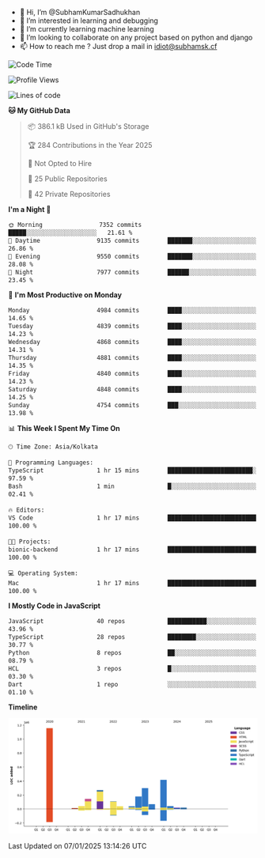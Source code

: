 - 👋 Hi, I’m @SubhamKumarSadhukhan
- 👀 I’m interested in learning and debugging
- 🌱 I’m currently learning machine learning
- 💞️ I’m looking to collaborate on any project based on python and django
- 📫 How to reach me ?
      Just drop a mail in idiot@subhamsk.cf

<!---
SubhamKumarSadhukhan/SubhamKumarSadhukhan is a ✨ special ✨ repository because its `README.md` (this file) appears on your GitHub profile.
You can click the Preview link to take a look at your changes.
--->


<!--START_SECTION:waka-->
![Code Time](http://img.shields.io/badge/Code%20Time-2%2C695%20hrs%2012%20mins-blue)

![Profile Views](http://img.shields.io/badge/Profile%20Views-0-blue)

![Lines of code](https://img.shields.io/badge/From%20Hello%20World%20I%27ve%20Written-2.8%20million%20lines%20of%20code-blue)

**🐱 My GitHub Data** 

> 📦 386.1 kB Used in GitHub's Storage 
 > 
> 🏆 284 Contributions in the Year 2025
 > 
> 🚫 Not Opted to Hire
 > 
> 📜 25 Public Repositories 
 > 
> 🔑 42 Private Repositories 
 > 
**I'm a Night 🦉** 

```text
🌞 Morning                7352 commits        █████░░░░░░░░░░░░░░░░░░░░   21.61 % 
🌆 Daytime                9135 commits        ███████░░░░░░░░░░░░░░░░░░   26.86 % 
🌃 Evening                9550 commits        ███████░░░░░░░░░░░░░░░░░░   28.08 % 
🌙 Night                  7977 commits        ██████░░░░░░░░░░░░░░░░░░░   23.45 % 
```
📅 **I'm Most Productive on Monday** 

```text
Monday                   4984 commits        ████░░░░░░░░░░░░░░░░░░░░░   14.65 % 
Tuesday                  4839 commits        ████░░░░░░░░░░░░░░░░░░░░░   14.23 % 
Wednesday                4868 commits        ████░░░░░░░░░░░░░░░░░░░░░   14.31 % 
Thursday                 4881 commits        ████░░░░░░░░░░░░░░░░░░░░░   14.35 % 
Friday                   4840 commits        ████░░░░░░░░░░░░░░░░░░░░░   14.23 % 
Saturday                 4848 commits        ████░░░░░░░░░░░░░░░░░░░░░   14.25 % 
Sunday                   4754 commits        ███░░░░░░░░░░░░░░░░░░░░░░   13.98 % 
```


📊 **This Week I Spent My Time On** 

```text
🕑︎ Time Zone: Asia/Kolkata

💬 Programming Languages: 
TypeScript               1 hr 15 mins        ████████████████████████░   97.59 % 
Bash                     1 min               █░░░░░░░░░░░░░░░░░░░░░░░░   02.41 % 

🔥 Editors: 
VS Code                  1 hr 17 mins        █████████████████████████   100.00 % 

🐱‍💻 Projects: 
bionic-backend           1 hr 17 mins        █████████████████████████   100.00 % 

💻 Operating System: 
Mac                      1 hr 17 mins        █████████████████████████   100.00 % 
```

**I Mostly Code in JavaScript** 

```text
JavaScript               40 repos            ███████████░░░░░░░░░░░░░░   43.96 % 
TypeScript               28 repos            ████████░░░░░░░░░░░░░░░░░   30.77 % 
Python                   8 repos             ██░░░░░░░░░░░░░░░░░░░░░░░   08.79 % 
HCL                      3 repos             █░░░░░░░░░░░░░░░░░░░░░░░░   03.30 % 
Dart                     1 repo              ░░░░░░░░░░░░░░░░░░░░░░░░░   01.10 % 
```



**Timeline**

![Lines of Code chart](https://raw.githubusercontent.com/SubhamKumarSadhukhan/SubhamKumarSadhukhan/main/assets/bar_graph.png)


 Last Updated on 07/01/2025 13:14:26 UTC
<!--END_SECTION:waka-->
